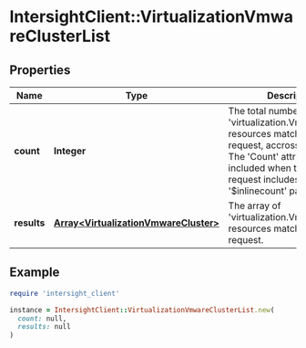 # IntersightClient::VirtualizationVmwareClusterList

## Properties

| Name | Type | Description | Notes |
| ---- | ---- | ----------- | ----- |
| **count** | **Integer** | The total number of &#39;virtualization.VmwareCluster&#39; resources matching the request, accross all pages. The &#39;Count&#39; attribute is included when the HTTP GET request includes the &#39;$inlinecount&#39; parameter. | [optional] |
| **results** | [**Array&lt;VirtualizationVmwareCluster&gt;**](VirtualizationVmwareCluster.md) | The array of &#39;virtualization.VmwareCluster&#39; resources matching the request. | [optional] |

## Example

```ruby
require 'intersight_client'

instance = IntersightClient::VirtualizationVmwareClusterList.new(
  count: null,
  results: null
)
```

